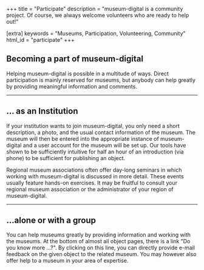 +++
title = "Participate"
description = "museum-digital is a community project. Of course, we always welcome volunteers who are ready to help out!"

[extra]
keywords = "Museums, Participation, Volunteering, Community"
html_id = "participate"
+++

## Becoming a part of museum-digital

Helping museum-digital is possible in a multitude of ways. Direct participation is mainly reserved for museums, but anybody can help greatly by providing meaningful information and comments.

----

## ... as an Institution

If your institution wants to join museum-digital, you only need a short description, a photo, and the usual contact information of the museum. The museum will then be entered into the appropriate instance of museum-digital and a user account for the museum will be set up. Our tools have shown to be sufficiently intuitive for half an hour of an introduction (via phone) to be sufficient for publishing an object.

Regional museum associations often offer day-long seminars in which working with museum-digital is discussed in more detail. These events usually feature hands-on exercises. It may be fruitful to consult your regional museum association or the administrator of your region of museum-digital.

----

## ...alone or with a group

You can help museums greatly by providing information and working with the museums. At the bottom of almost all object pages, there is a link "Do you know more ...?". By clicking on this line, you can directly provide e-mail feedback on the given object to the related museum. You may however also offer help to a museum in your area of expertise.


